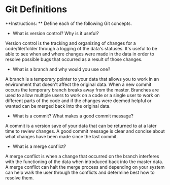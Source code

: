 # Git Definitions

**Instructions: ** Define each of the following Git concepts.

* What is version control?  Why is it useful?

Version control is the tracking and organizing of changes for a code/file/folder through a logging of the data's statuses. It's useful to be able to see when and where changes were made in the data in order to resolve possible bugs that occurred as a result of those changes. 

* What is a branch and why would you use one?

A branch is a temporary pointer to your data that allows you to work in an environment that doesn't affect the original data. When a new commit occurs the temporary branch breaks away from the master. Branches are used to allow multiple users to work on a code or a single user to work on different parts of the code and if the changes were deemed helpful or wanted can be merged back into the original data.

* What is a commit? What makes a good commit message?

A commit is a version save of your data that can be returned to at a later time to review changes. A good commit message is clear and concise about what changes have been made since the last commit.

* What is a merge conflict?

A merge conflict is when a change that occurred on the branch interferes with the functioning of the data when introduced back into the master data. A merge conflict can halt the merge process and depending on your system can help walk the user through the conflicts and determine best how to resolve them.